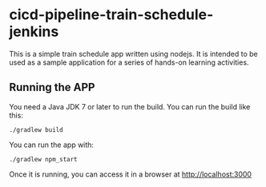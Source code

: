 # cicd-pipeline-train-schedule-jenkins

This is a simple train schedule app written using nodejs. It is intended to be used as a sample application for a series of hands-on learning activities.

## Running the APP

You need a Java JDK 7 or later to run the build. You can run the build like this:

    ./gradlew build

You can run the app with:

    ./gradlew npm_start

Once it is running, you can access it in a browser at [http://localhost:3000](http://localhost:3000)
